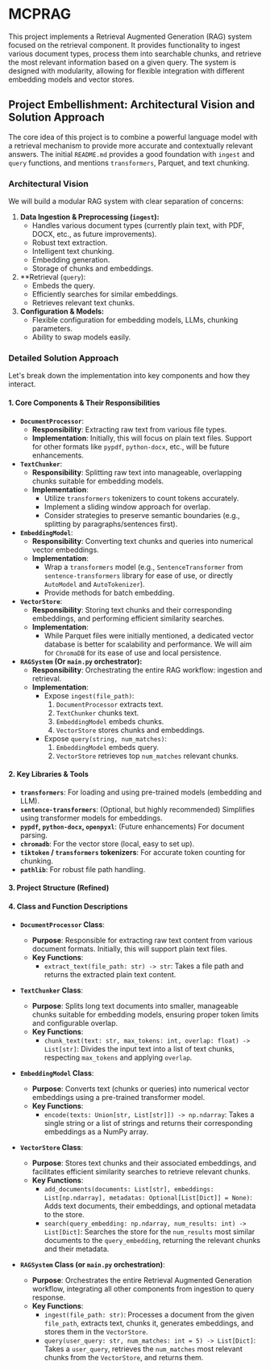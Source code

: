 # MCPRAG

This project implements a Retrieval Augmented Generation (RAG) system focused on the retrieval component. It provides functionality to ingest various document types, process them into searchable chunks, and retrieve the most relevant information based on a given query. The system is designed with modularity, allowing for flexible integration with different embedding models and vector stores.

## Project Embellishment: Architectural Vision and Solution Approach

The core idea of this project is to combine a powerful language model with a retrieval mechanism to provide more accurate and contextually relevant answers. The initial `README.md` provides a good foundation with `ingest` and `query` functions, and mentions `transformers`, Parquet, and text chunking.

### Architectural Vision

We will build a modular RAG system with clear separation of concerns:

1.  **Data Ingestion & Preprocessing (`ingest`):**
    *   Handles various document types (currently plain text, with PDF, DOCX, etc., as future improvements).
    *   Robust text extraction.
    *   Intelligent text chunking.
    *   Embedding generation.
    *   Storage of chunks and embeddings.
2.  **Retrieval (`query`):
    *   Embeds the query.
    *   Efficiently searches for similar embeddings.
    *   Retrieves relevant text chunks.
3.  **Configuration & Models:**
    *   Flexible configuration for embedding models, LLMs, chunking parameters.
    *   Ability to swap models easily.

### Detailed Solution Approach

Let's break down the implementation into key components and how they interact.

#### 1. Core Components & Their Responsibilities

*   **`DocumentProcessor`**:
    *   **Responsibility**: Extracting raw text from various file types.
    *   **Implementation**: Initially, this will focus on plain text files. Support for other formats like `pypdf`, `python-docx`, etc., will be future enhancements.
*   **`TextChunker`**:
    *   **Responsibility**: Splitting raw text into manageable, overlapping chunks suitable for embedding models.
    *   **Implementation**:
        *   Utilize `transformers` tokenizers to count tokens accurately.
        *   Implement a sliding window approach for overlap.
        *   Consider strategies to preserve semantic boundaries (e.g., splitting by paragraphs/sentences first).
*   **`EmbeddingModel`**:
    *   **Responsibility**: Converting text chunks and queries into numerical vector embeddings.
    *   **Implementation**:
        *   Wrap a `transformers` model (e.g., `SentenceTransformer` from `sentence-transformers` library for ease of use, or directly `AutoModel` and `AutoTokenizer`).
        *   Provide methods for batch embedding.
*   **`VectorStore`**:
    *   **Responsibility**: Storing text chunks and their corresponding embeddings, and performing efficient similarity searches.
    *   **Implementation**:
        *   While Parquet files were initially mentioned, a dedicated vector database is better for scalability and performance. We will aim for `ChromaDB` for its ease of use and local persistence.
*   **`RAGSystem` (Or `main.py` orchestrator):**
    *   **Responsibility**: Orchestrating the entire RAG workflow: ingestion and retrieval.
    *   **Implementation**:
        *   Expose `ingest(file_path)`:
            1.  `DocumentProcessor` extracts text.
            2.  `TextChunker` chunks text.
            3.  `EmbeddingModel` embeds chunks.
            4.  `VectorStore` stores chunks and embeddings.
        *   Expose `query(string, num_matches)`:
            1.  `EmbeddingModel` embeds query.
            2.  `VectorStore` retrieves top `num_matches` relevant chunks.

#### 2. Key Libraries & Tools

*   **`transformers`**: For loading and using pre-trained models (embedding and LLM).
*   **`sentence-transformers`**: (Optional, but highly recommended) Simplifies using transformer models for embeddings.
*   **`pypdf`, `python-docx`, `openpyxl`**: (Future enhancements) For document parsing.
*   **`chromadb`**: For the vector store (local, easy to set up).
*   **`tiktoken` / `transformers` tokenizers**: For accurate token counting for chunking.
*   **`pathlib`**: For robust file path handling.

#### 3. Project Structure (Refined)

#### 4. Class and Function Descriptions

*   **`DocumentProcessor` Class**:
    *   **Purpose**: Responsible for extracting raw text content from various document formats. Initially, this will support plain text files.
    *   **Key Functions**:
        *   `extract_text(file_path: str) -> str`: Takes a file path and returns the extracted plain text content.

*   **`TextChunker` Class**:
    *   **Purpose**: Splits long text documents into smaller, manageable chunks suitable for embedding models, ensuring proper token limits and configurable overlap.
    *   **Key Functions**:
        *   `chunk_text(text: str, max_tokens: int, overlap: float) -> List[str]`: Divides the input text into a list of text chunks, respecting `max_tokens` and applying `overlap`.

*   **`EmbeddingModel` Class**:
    *   **Purpose**: Converts text (chunks or queries) into numerical vector embeddings using a pre-trained transformer model.
    *   **Key Functions**:
        *   `encode(texts: Union[str, List[str]]) -> np.ndarray`: Takes a single string or a list of strings and returns their corresponding embeddings as a NumPy array.

*   **`VectorStore` Class**:
    *   **Purpose**: Stores text chunks and their associated embeddings, and facilitates efficient similarity searches to retrieve relevant chunks.
    *   **Key Functions**:
        *   `add_documents(documents: List[str], embeddings: List[np.ndarray], metadatas: Optional[List[Dict]] = None)`: Adds text documents, their embeddings, and optional metadata to the store.
        *   `search(query_embedding: np.ndarray, num_results: int) -> List[Dict]`: Searches the store for the `num_results` most similar documents to the `query_embedding`, returning the relevant chunks and their metadata.

*   **`RAGSystem` Class (or `main.py` orchestration)**:
    *   **Purpose**: Orchestrates the entire Retrieval Augmented Generation workflow, integrating all other components from ingestion to query response.
    *   **Key Functions**:
        *   `ingest(file_path: str)`: Processes a document from the given `file_path`, extracts text, chunks it, generates embeddings, and stores them in the `VectorStore`.
        *   `query(user_query: str, num_matches: int = 5) -> List[Dict]`: Takes a `user_query`, retrieves the `num_matches` most relevant chunks from the `VectorStore`, and returns them.
